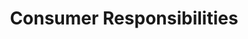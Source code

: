 ---
layout: page
title: Consumer Responsibilities
permalink: "/consumers/responsibilities/" 
summary: |-
    Total consumer protection is a collective effort. Its actualisation demands inputs, not just from manufacturers, service providers and government, but also the consumer.
    
    The consumer has the responsibility to:
List:
- title: Be Aware 
  body: Gather all the information and facts available about a product or service as well as keep abreast of changes and innovations in the market.

- title: Beware 
  body: Be alert to the quality and safety of products and services before you purchase.

- title: Think Independently 
  body: Make decisions about well-considered needs and wants.

- title: Speak Out 
  body: Inform manufacturers and government of your needs and expectations.

- title: Be an Ethical Consumer 
  body: Be fair and never engage in dishonest practices which affect other consumers negatively.

- title: Complain 
  body: Inform businesses and appropriate regulatory authorities about your dissatisfaction with a product or service in a fair and honest manner.

- title: Share Experience 
  body: Inform other consumers about your experience with a product or service.

- title: Respect the Environment 
  body: Avoid waste, littering and contributing to pollution. Promote sustainable consumption by ensuring that what you consume does not impact on the environment negatively.
---
